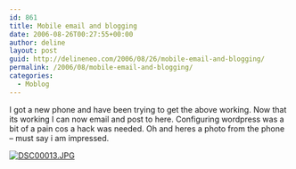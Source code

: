```yaml
---
id: 861
title: Mobile email and blogging
date: 2006-08-26T00:27:55+00:00
author: deline
layout: post
guid: http://delineneo.com/2006/08/26/mobile-email-and-blogging/
permalink: /2006/08/mobile-email-and-blogging/
categories:
  - Moblog
---
```

I got a new phone and have been trying to get the above working. Now that its working I can now email and post to here. Configuring wordpress was a bit of a pain cos a hack was needed. Oh and heres a photo from the phone &#8211; must say i am impressed.

<!--Mime Type of File is image/jpeg -->

<div class="">
  <a href="http://delineneo.com/wp-photos/20060825-072755-1.jpg" onclick="window.open('http://delineneo.com/wp-photos/20060825-072755-1.jpg','full_size_image','toolbar=0,scrollbars=0,location=0,status=0,menubar=0,resizable=1,height=500,width=660');return false;"><img src="http://delineneo.com/wp-photos/thumb.20060825-072755-1.jpg" alt="DSC00013.JPG" title="DSC00013.JPG" style="" class="" /></a>
</div>